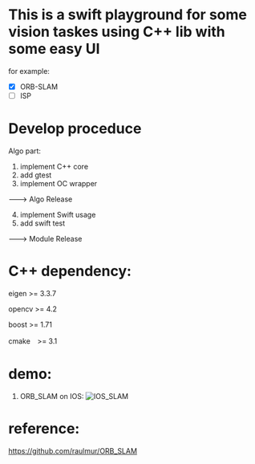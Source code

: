 # This is a swift playground for some vision taskes using C++ lib with some easy UI

for example:
- [x] ORB-SLAM
- [ ] ISP

# Develop proceduce
Algo part: 
1. implement C++ core 
2. add gtest 
3. implement OC wrapper 

---> Algo Release 

4. implement Swift usage 
5. add swift test

---> Module Release

# C++ dependency:
eigen >= 3.3.7

opencv >= 4.2

boost >= 1.71

cmake　>= 3.1


# demo:
1. ORB_SLAM on IOS: 
![IOS_SLAM](https://github.com/LiamLYJ/AXVision/blob/master/demo.gif)

# reference: 
https://github.com/raulmur/ORB_SLAM
